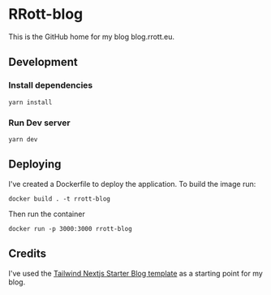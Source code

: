 # RRott-blog
This is the GitHub home for my blog blog.rrott.eu.



## Development
### Install dependencies
```shell
yarn install
```
### Run Dev server
```shell
yarn dev
```

## Deploying
I've created a Dockerfile to deploy the application. To build the image run:
```shell
docker build . -t rrott-blog
```
Then run the container
```shell
docker run -p 3000:3000 rrott-blog
```
## Credits
I've used the [Tailwind Nextjs Starter Blog template](https://github.com/timlrx/tailwind-nextjs-starter-blog) as a starting point for my blog.